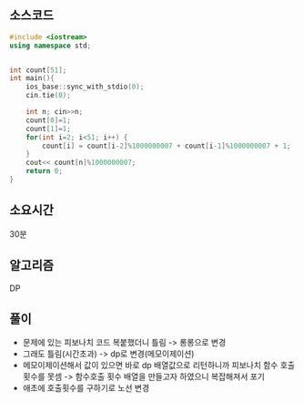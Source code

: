 ## 소스코드

```cpp
#include <iostream>
using namespace std;


int count[51];
int main(){
    ios_base::sync_with_stdio(0);
    cin.tie(0);

    int n; cin>>n;
    count[0]=1;
    count[1]=1;
    for(int i=2; i<51; i++) {
        count[i] = count[i-2]%1000000007 + count[i-1]%1000000007 + 1;
    }
    cout<< count[n]%1000000007;
    return 0;
}


```

## 소요시간

30분

## 알고리즘

DP

## 풀이

- 문제에 있는 피보나치 코드 복붙했더니 틀림 -> 롱롱으로 변경
- 그래도 틀림(시간초과) -> dp로 변경(메모이제이션)
- 메모이제이션해서 값이 있으면 바로 dp 배열값으로 리턴하니까 피보나치 함수 호출 횟수를 못셈 -> 함수호출 횟수 배열을 만들고자 하였으니 복잡해져서 포기
- 애초에 호출횟수를 구하기로 노선 변경

